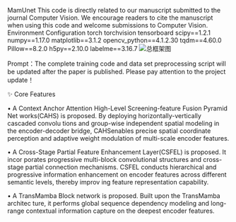 MamUnet
This code is directly related to our manuscript submitted to the journal Computer Vision. We encourage readers to cite the manuscript when using this code and welcome submissions to Computer Vision.
Environment Configuration
torch
torchvision
tensorboard
scipy==1.2.1
numpy==1.17.0
matplotlib==3.1.2
opencv_python==4.1.2.30
tqdm==4.60.0
Pillow==8.2.0
h5py==2.10.0
labelme==3.16.7
![总框架图](https://github.com/user-attachments/assets/3c3d4935-f7c5-4400-9046-2f32cd2ffeca)




Prompt：The complete training code and data set preprocessing script will be updated after the paper is published. Please pay attention to the project update！

✨ Core Features


• A Context Anchor Attention High-Level Screening-feature Fusion Pyramid Net
works(CAHS) is proposed. By deploying horizontally-vertically cascaded convolu
tions and group-wise independent spatial modeling in the encoder-decoder bridge,
 CAHSenables precise spatial coordinate perception and adaptive weight modulation
 of multi-scale encoder features. 

 
 • A Cross-Stage Partial Feature Enhancement Layer(CSFEL) is proposed. It incor
porates progressive multi-block convolutional structures and cross-stage partial
 connection mechanisms. CSFEL conducts hierarchical and progressive information
 enhancement on encoder features across different semantic levels, thereby improv
ing feature representation capability.


 • A TransMamba Block network is proposed. Built upon the TransMamba architec
ture, it performs global sequence dependency modeling and long-range contextual
 information capture on the deepest encoder features. 
